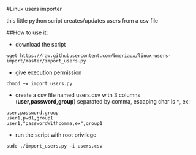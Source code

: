 #Linux users importer

this little python script creates/updates users from a csv file

##How to use it:
- download the script
```
wget https://raw.githubusercontent.com/bmeriaux/linux-users-import/master/import_users.py
```
- give execution permission
```
chmod +x import_users.py
```
- create a csv file named users.csv with 3 columns (**user,password,group**) separated by comma, escaping char is ```"```, ex:
```
user,password,group
user1,pwd1,group1
user1,"passwordWithcomma,ex",group1
```
- run the script with root privilege
```
sudo ./import_users.py -i users.csv
```
